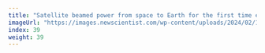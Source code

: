 ```yaml
---
title: "Satellite beamed power from space to Earth for the first time ever"
imageUrl: "https://images.newscientist.com/wp-content/uploads/2024/02/13142701/SEI_190170768.jpg?width=600"
index: 39
weight: 39
---
```

